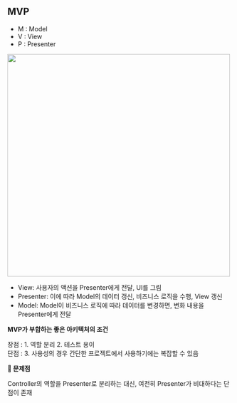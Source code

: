 ## MVP

- M : Model
- V : View
- P : Presenter

<img src="https://github.com/yurrrri/iOS_Architecture_Pattern/assets/37764504/8a10dc99-ebb1-4fc5-a87c-01b2cfeb138c" width="500"/>

- View: 사용자의 액션을 Presenter에게 전달, UI를 그림
- Presenter: 이에 따라 Model의 데이터 갱신, 비즈니스 로직을 수행, View 갱신
- Model: Model이 비즈니스 로직에 따라 데이터를 변경하면, 변화 내용을 Presenter에게 전달

**MVP가 부합하는 좋은 아키텍처의 조건** <br/>

장점 : 1. 역할 분리 2. 테스트 용이 <br/>
단점 : 3. 사용성의 경우 간단한 프로젝트에서 사용하기에는 복잡할 수 있음

**🚨 문제점**  <br/>

Controller의 역할을 Presenter로 분리하는 대신, 여전히 Presenter가 비대하다는 단점이 존재
